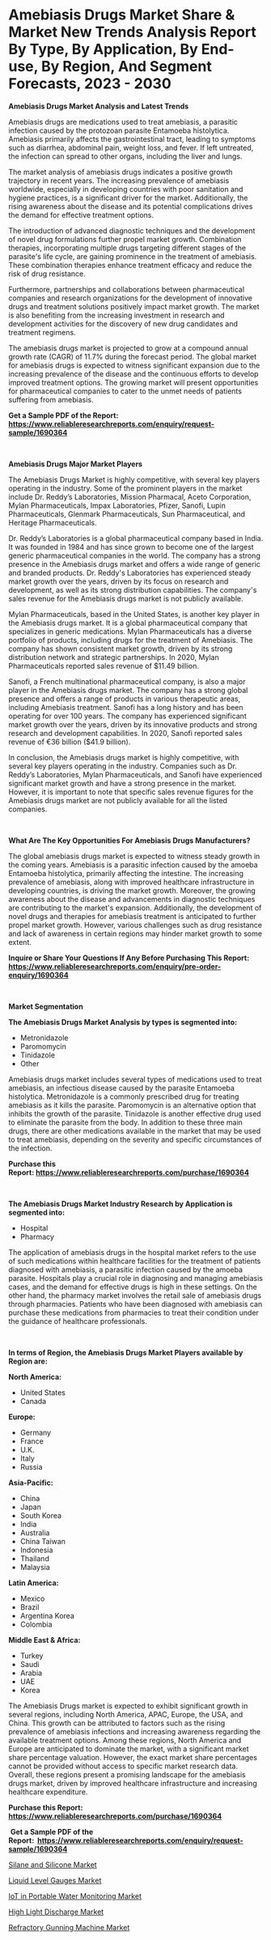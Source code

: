 <p><h1>Amebiasis Drugs Market Share & Market New Trends Analysis Report By Type, By Application, By End-use, By Region, And Segment Forecasts, 2023 - 2030</h1></p><p><strong>Amebiasis Drugs Market Analysis and Latest Trends</strong></p>
<p><p>Amebiasis drugs are medications used to treat amebiasis, a parasitic infection caused by the protozoan parasite Entamoeba histolytica. Amebiasis primarily affects the gastrointestinal tract, leading to symptoms such as diarrhea, abdominal pain, weight loss, and fever. If left untreated, the infection can spread to other organs, including the liver and lungs.</p><p>The market analysis of amebiasis drugs indicates a positive growth trajectory in recent years. The increasing prevalence of amebiasis worldwide, especially in developing countries with poor sanitation and hygiene practices, is a significant driver for the market. Additionally, the rising awareness about the disease and its potential complications drives the demand for effective treatment options.</p><p>The introduction of advanced diagnostic techniques and the development of novel drug formulations further propel market growth. Combination therapies, incorporating multiple drugs targeting different stages of the parasite's life cycle, are gaining prominence in the treatment of amebiasis. These combination therapies enhance treatment efficacy and reduce the risk of drug resistance.</p><p>Furthermore, partnerships and collaborations between pharmaceutical companies and research organizations for the development of innovative drugs and treatment solutions positively impact market growth. The market is also benefiting from the increasing investment in research and development activities for the discovery of new drug candidates and treatment regimens.</p><p>The amebiasis drugs market is projected to grow at a compound annual growth rate (CAGR) of 11.7% during the forecast period. The global market for amebiasis drugs is expected to witness significant expansion due to the increasing prevalence of the disease and the continuous efforts to develop improved treatment options. The growing market will present opportunities for pharmaceutical companies to cater to the unmet needs of patients suffering from amebiasis.</p></p>
<p><strong>Get a Sample PDF of the Report:&nbsp; <a href="https://www.reliableresearchreports.com/enquiry/request-sample/1690364">https://www.reliableresearchreports.com/enquiry/request-sample/1690364</a></strong></p>
<p>&nbsp;</p>
<p><strong>Amebiasis Drugs Major Market Players</strong></p>
<p><p>The Amebiasis Drugs Market is highly competitive, with several key players operating in the industry. Some of the prominent players in the market include Dr. Reddy’s Laboratories, Mission Pharmacal, Aceto Corporation, Mylan Pharmaceuticals, Impax Laboratories, Pfizer, Sanofi, Lupin Pharmaceuticals, Glenmark Pharmaceuticals, Sun Pharmaceutical, and Heritage Pharmaceuticals.</p><p>Dr. Reddy’s Laboratories is a global pharmaceutical company based in India. It was founded in 1984 and has since grown to become one of the largest generic pharmaceutical companies in the world. The company has a strong presence in the Amebiasis drugs market and offers a wide range of generic and branded products. Dr. Reddy's Laboratories has experienced steady market growth over the years, driven by its focus on research and development, as well as its strong distribution capabilities. The company's sales revenue for the Amebiasis drugs market is not publicly available.</p><p>Mylan Pharmaceuticals, based in the United States, is another key player in the Amebiasis drugs market. It is a global pharmaceutical company that specializes in generic medications. Mylan Pharmaceuticals has a diverse portfolio of products, including drugs for the treatment of Amebiasis. The company has shown consistent market growth, driven by its strong distribution network and strategic partnerships. In 2020, Mylan Pharmaceuticals reported sales revenue of $11.49 billion.</p><p>Sanofi, a French multinational pharmaceutical company, is also a major player in the Amebiasis drugs market. The company has a strong global presence and offers a range of products in various therapeutic areas, including Amebiasis treatment. Sanofi has a long history and has been operating for over 100 years. The company has experienced significant market growth over the years, driven by its innovative products and strong research and development capabilities. In 2020, Sanofi reported sales revenue of €36 billion ($41.9 billion).</p><p>In conclusion, the Amebiasis drugs market is highly competitive, with several key players operating in the industry. Companies such as Dr. Reddy’s Laboratories, Mylan Pharmaceuticals, and Sanofi have experienced significant market growth and have a strong presence in the market. However, it is important to note that specific sales revenue figures for the Amebiasis drugs market are not publicly available for all the listed companies.</p></p>
<p>&nbsp;</p>
<p><strong>What Are The Key Opportunities For Amebiasis Drugs Manufacturers?</strong></p>
<p><p>The global amebiasis drugs market is expected to witness steady growth in the coming years. Amebiasis is a parasitic infection caused by the amoeba Entamoeba histolytica, primarily affecting the intestine. The increasing prevalence of amebiasis, along with improved healthcare infrastructure in developing countries, is driving the market growth. Moreover, the growing awareness about the disease and advancements in diagnostic techniques are contributing to the market's expansion. Additionally, the development of novel drugs and therapies for amebiasis treatment is anticipated to further propel market growth. However, various challenges such as drug resistance and lack of awareness in certain regions may hinder market growth to some extent.</p></p>
<p><strong>Inquire or Share Your Questions If Any Before Purchasing This Report: <a href="https://www.reliableresearchreports.com/enquiry/pre-order-enquiry/1690364">https://www.reliableresearchreports.com/enquiry/pre-order-enquiry/1690364</a></strong></p>
<p>&nbsp;</p>
<p><strong>Market Segmentation</strong></p>
<p><strong>The Amebiasis Drugs Market Analysis by types is segmented into:</strong></p>
<p><ul><li>Metronidazole</li><li>Paromomycin</li><li>Tinidazole</li><li>Other</li></ul></p>
<p><p>Amebiasis drugs market includes several types of medications used to treat amebiasis, an infectious disease caused by the parasite Entamoeba histolytica. Metronidazole is a commonly prescribed drug for treating amebiasis as it kills the parasite. Paromomycin is an alternative option that inhibits the growth of the parasite. Tinidazole is another effective drug used to eliminate the parasite from the body. In addition to these three main drugs, there are other medications available in the market that may be used to treat amebiasis, depending on the severity and specific circumstances of the infection.</p></p>
<p><strong>Purchase this Report:&nbsp;<a href="https://www.reliableresearchreports.com/purchase/1690364">https://www.reliableresearchreports.com/purchase/1690364</a></strong></p>
<p>&nbsp;</p>
<p><strong>The Amebiasis Drugs Market Industry Research by Application is segmented into:</strong></p>
<p><ul><li>Hospital</li><li>Pharmacy</li></ul></p>
<p><p>The application of amebiasis drugs in the hospital market refers to the use of such medications within healthcare facilities for the treatment of patients diagnosed with amebiasis, a parasitic infection caused by the amoeba parasite. Hospitals play a crucial role in diagnosing and managing amebiasis cases, and the demand for effective drugs is high in these settings. On the other hand, the pharmacy market involves the retail sale of amebiasis drugs through pharmacies. Patients who have been diagnosed with amebiasis can purchase these medications from pharmacies to treat their condition under the guidance of healthcare professionals.</p></p>
<p>&nbsp;</p>
<p><strong>In terms of Region, the Amebiasis Drugs Market Players available by Region are:</strong></p>
<p>
    <p> <strong> North America: </strong>
        <ul>
            <li>United States</li>
            <li>Canada</li>
        </ul>
        </p> 
    <p> <strong> Europe: </strong>
        <ul>
            <li>Germany</li>
            <li>France</li>
            <li>U.K.</li>
            <li>Italy</li>
            <li>Russia</li>
        </ul>
        </p> 
    <p> <strong> Asia-Pacific: </strong>
        <ul>
            <li>China</li>
            <li>Japan</li>
            <li>South Korea</li>
            <li>India</li>
            <li>Australia</li>
            <li>China Taiwan</li>
            <li>Indonesia</li>
            <li>Thailand</li>
            <li>Malaysia</li>
        </ul>
        </p> 
    <p> <strong> Latin America: </strong>
        <ul>
            <li>Mexico</li>
            <li>Brazil</li>
            <li>Argentina Korea</li>
            <li>Colombia</li>
        </ul>
        </p> 
    <p> <strong> Middle East & Africa: </strong>
        <ul>
            <li>Turkey</li>
            <li>Saudi</li>
            <li>Arabia</li>
            <li>UAE</li>
            <li>Korea</li>
        </ul>
    </p>
    </p>
<p><p>The Amebiasis Drugs market is expected to exhibit significant growth in several regions, including North America, APAC, Europe, the USA, and China. This growth can be attributed to factors such as the rising prevalence of amebiasis infections and increasing awareness regarding the available treatment options. Among these regions, North America and Europe are anticipated to dominate the market, with a significant market share percentage valuation. However, the exact market share percentages cannot be provided without access to specific market research data. Overall, these regions present a promising landscape for the amebiasis drugs market, driven by improved healthcare infrastructure and increasing healthcare expenditure.</p></p>
<p><strong>Purchase this Report: <a href="https://www.reliableresearchreports.com/purchase/1690364">https://www.reliableresearchreports.com/purchase/1690364</a></strong></p>
<p>&nbsp;<strong>Get a Sample PDF of the Report:&nbsp;&nbsp;<a href="https://www.reliableresearchreports.com/enquiry/request-sample/1690364">https://www.reliableresearchreports.com/enquiry/request-sample/1690364</a></strong></p>
<p><strong></strong></p>
<p><p><a href="https://github.com/grishafomin4852/Market-Research-Report-List-1/blob/main/silane-and-silicone-market.md">Silane and Silicone Market</a></p><p><a href="https://medium.com/@christopherbennett19/liquid-level-gauges-market-size-reveals-the-best-marketing-channels-in-global-industry-c4e10e20e9b6">Liquid Level Gauges Market</a></p><p><a href="https://www.linkedin.com/pulse/iot-portable-water-monitoring-market-size-growth-forecast/">IoT in Portable Water Monitoring Market</a></p><p><a href="https://www.linkedin.com/pulse/high-light-discharge-market-size-share-amp-trends-analysis/">High Light Discharge Market</a></p><p><a href="https://medium.com/@scottford2001/refractory-gunning-machine-market-trends-and-market-analysis-forecasted-for-period-2023-2030-2bb935422de6">Refractory Gunning Machine Market</a></p></p>